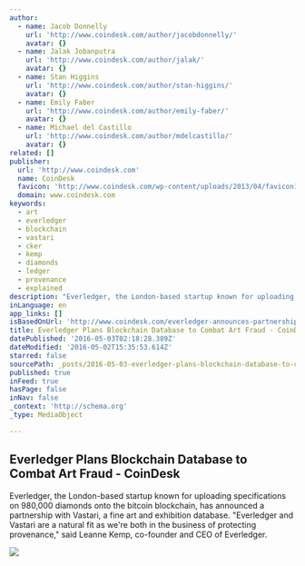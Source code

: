 ```yaml
---
author:
  - name: Jacob Donnelly
    url: 'http://www.coindesk.com/author/jacobdonnelly/'
    avatar: {}
  - name: Jalak Jobanputra
    url: 'http://www.coindesk.com/author/jalak/'
    avatar: {}
  - name: Stan Higgins
    url: 'http://www.coindesk.com/author/stan-higgins/'
    avatar: {}
  - name: Emily Faber
    url: 'http://www.coindesk.com/author/emily-faber/'
    avatar: {}
  - name: Michael del Castillo
    url: 'http://www.coindesk.com/author/mdelcastillo/'
    avatar: {}
related: []
publisher:
  url: 'http://www.coindesk.com'
  name: CoinDesk
  favicon: 'http://www.coindesk.com/wp-content/uploads/2013/04/favicon1.ico?1fee9b'
  domain: www.coindesk.com
keywords:
  - art
  - everledger
  - blockchain
  - vastari
  - cker
  - kemp
  - diamonds
  - ledger
  - provenance
  - explained
description: "Everledger, the London-based startup known for uploading specifications on 980,000 diamonds onto the bitcoin blockchain, has announced a partnership with Vastari, a fine art and exhibition database. \"Everledger and Vastari are a natural fit as we're both in the business of protecting provenance,\" said Leanne Kemp, co-founder and CEO of Everledger."
inLanguage: en
app_links: []
isBasedOnUrl: 'http://www.coindesk.com/everledger-announces-partnership-vastari-combat-art-fraud/'
title: Everledger Plans Blockchain Database to Combat Art Fraud - CoinDesk
datePublished: '2016-05-03T02:18:28.389Z'
dateModified: '2016-05-02T15:35:53.614Z'
starred: false
sourcePath: _posts/2016-05-03-everledger-plans-blockchain-database-to-combat-art-fraud-c.md
published: true
inFeed: true
hasPage: false
inNav: false
_context: 'http://schema.org'
_type: MediaObject

---
```

<article style=""><h1>Everledger Plans Blockchain Database to Combat Art Fraud - CoinDesk</h1><p>Everledger, the London-based startup known for uploading specifications on 980,000 diamonds onto the bitcoin blockchain, has announced a partnership with Vastari, a fine art and exhibition database. "Everledger and Vastari are a natural fit as we're both in the business of protecting provenance," said Leanne Kemp, co-founder and CEO of Everledger.</p><img src="http://media.coindesk.com/2016/05/Art-Gallery.jpg" /></article>